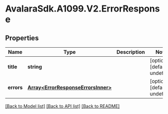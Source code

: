 # AvalaraSdk.A1099.V2.ErrorResponse

## Properties

Name | Type | Description | Notes
------------ | ------------- | ------------- | -------------
**title** | **string** |  | [optional] [default to undefined]
**errors** | [**Array&lt;ErrorResponseErrorsInner&gt;**](ErrorResponseErrorsInner.md) |  | [optional] [default to undefined]

[[Back to Model list]](../../../README.md#documentation-for-models) [[Back to API list]](../../../README.md#documentation-for-api-endpoints) [[Back to README]](../../../README.md)

